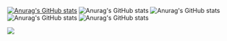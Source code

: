 [![Anurag's GitHub stats](https://github-readme-stats.vercel.app/api?username=youboyTizzyT)](https://github.com/anuraghazra/github-readme-stats)
![Anurag's GitHub stats](https://github-readme-stats.vercel.app/api?username=youboyTizzyT&hide=contribs,prs)
![Anurag's GitHub stats](https://github-readme-stats.vercel.app/api?username=youboyTizzyT&count_private=true)
![Anurag's GitHub stats](https://github-readme-stats.vercel.app/api?username=youboyTizzyT&show_icons=true)
![Anurag's GitHub stats](https://github-readme-stats.vercel.app/api?username=youboyTizzyT&show_icons=true&theme=radical)

[![](https://visitcount.itsvg.in/api?id=weicong&label=Profile%20Views&color=8&icon=7&pretty=false)](https://visitcount.itsvg.in)
